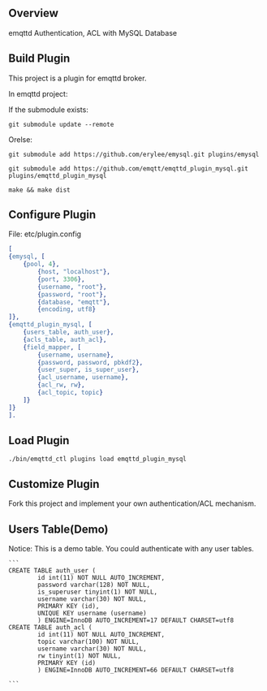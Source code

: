
## Overview

emqttd Authentication, ACL with MySQL Database

## Build Plugin

This project is a plugin for emqttd broker.

In emqttd project:

If the submodule exists:

```
git submodule update --remote
```

Orelse:

```
git submodule add https://github.com/erylee/emysql.git plugins/emysql

git submodule add https://github.com/emqtt/emqttd_plugin_mysql.git plugins/emqttd_plugin_mysql

make && make dist
```

## Configure Plugin

File: etc/plugin.config

```erlang
[
{emysql, [
    {pool, 4},
        {host, "localhost"},
        {port, 3306},
        {username, "root"},
        {password, "root"},
        {database, "emqtt"},
        {encoding, utf8}
]},
{emqttd_plugin_mysql, [
    {users_table, auth_user},
    {acls_table, auth_acl},
    {field_mapper, [
        {username, username},
        {password, password, pbkdf2},
        {user_super, is_super_user},
        {acl_username, username},
        {acl_rw, rw},
        {acl_topic, topic}
    ]}
]}
].
```

## Load Plugin

```
./bin/emqttd_ctl plugins load emqttd_plugin_mysql
```

## Customize Plugin

Fork this project and implement your own authentication/ACL mechanism.


## Users Table(Demo)

Notice: This is a demo table. You could authenticate with any user tables.

    ```
    CREATE TABLE auth_user (
            id int(11) NOT NULL AUTO_INCREMENT,
            password varchar(128) NOT NULL,
            is_superuser tinyint(1) NOT NULL,
            username varchar(30) NOT NULL,
            PRIMARY KEY (id),
            UNIQUE KEY username (username)
            ) ENGINE=InnoDB AUTO_INCREMENT=17 DEFAULT CHARSET=utf8
    CREATE TABLE auth_acl (
            id int(11) NOT NULL AUTO_INCREMENT,
            topic varchar(100) NOT NULL,
            username varchar(30) NOT NULL,
            rw tinyint(1) NOT NULL,
            PRIMARY KEY (id)
            ) ENGINE=InnoDB AUTO_INCREMENT=66 DEFAULT CHARSET=utf8

    ```
